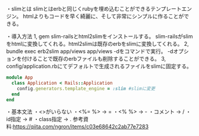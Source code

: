 ・slimとは
slimとはerbと同じくrubyを埋め込むことができるテンプレートエンジン。
htmlよりもコードを早く綺麗に、そして非常にシンプルに作ることができる。

・導入方法
1, gem slim-railsとhtml2slimをインストールする。
slim-railsがslimをhtmlに変換してくれる。html2slimは既存のerbをslimに変換してくれる。
2, bundle exec erb2slim app/views app/views -dをコマンドで実行。
-dオプションを付けることで既存のerbファイルも削除することができる。
3, config/application.rbにてデフォルトで生成されるファイルをslimに固定する。
```ruby
module App
  class Application < Rails::Application
    config.generators.template_engine = :slim #slimに変更
  end                                                                                                                                                                     
end
```
・基本文法
    ・<>がいらない
    ・<%= %> →  =
    ・<% %> → -
    ・コメント → /
    ・id指定 → #
    ・class指定 → .
参考資料:https://qiita.com/ngron/items/c03e68642c2ab77e7283
